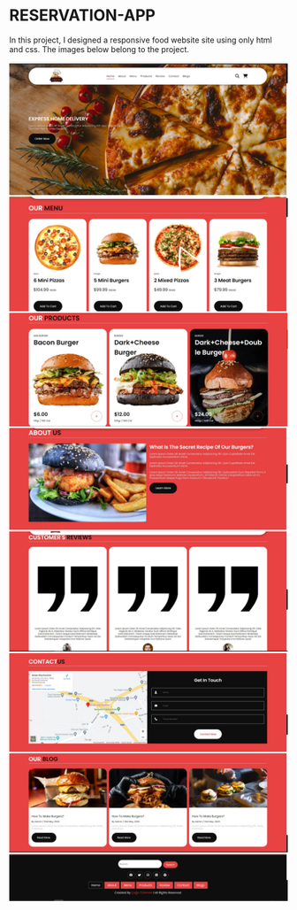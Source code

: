 # RESERVATION-APP
In this project, I designed a responsive food website site  using only html and css. The images below belong to the project.
<br> <br>
<img src="https://github.com/Cagritrkmen/food-website/blob/master/project-images/1.jpg" alt="Image not found!" >
<img src="https://github.com/Cagritrkmen/food-website/blob/master/project-images/2.jpg" alt="Image not found!" >
<img src="https://github.com/Cagritrkmen/food-website/blob/master/project-images/3.jpg" alt="Image not found!" >
<img src="https://github.com/Cagritrkmen/food-website/blob/master/project-images/4.jpg" alt="Image not found!" >
<img src="https://github.com/Cagritrkmen/food-website/blob/master/project-images/5.jpg" alt="Image not found!" >
<img src="https://github.com/Cagritrkmen/food-website/blob/master/project-images/6.jpg" alt="Image not found!" >
<img src="https://github.com/Cagritrkmen/food-website/blob/master/project-images/7.jpg" alt="Image not found!" >
<img src="https://github.com/Cagritrkmen/food-website/blob/master/project-images/8.jpg" alt="Image not found!" >
